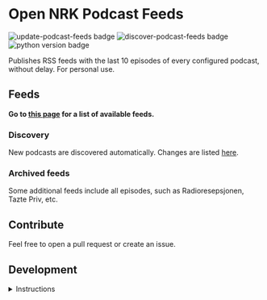 # Open NRK Podcast Feeds
![update-podcast-feeds badge](https://github.com/sindrel/nrk-pod-feeds/actions/workflows/update_feeds.yml/badge.svg)
![discover-podcast-feeds badge](https://github.com/sindrel/nrk-pod-feeds/actions/workflows/discover_feeds.yml/badge.svg)
![python version badge](https://badgen.net/pypi/python/black)

Publishes RSS feeds with the last 10 episodes of every configured podcast, without delay. For personal use.  

## Feeds
**Go to [this page](https://sindrel.github.io/nrk-pod-feeds) for a list of available feeds.**

### Discovery  
New podcasts are discovered automatically. Changes are listed [here](DISCOVERY.md).  

### Archived feeds  
Some additional feeds include all episodes, such as Radioresepsjonen, Tazte Priv, etc.  

## Contribute
Feel free to open a pull request or create an issue.

## Development
<details>
  <summary>Instructions</summary>

## Getting started
### Set up venv and install dependencies (Linux & MacOS)
```shell
python3 -m venv venv
source venv/bin/activate
python3 -m pip install -r requirements.txt
python3 -m pip install pytest
```

### Run tests
```shell
pytest -v --disable-warnings --log-cli-level=DEBUG
```

### Build or update podcast feeds
```shell
python3 generate_feeds.py
```

</details>
